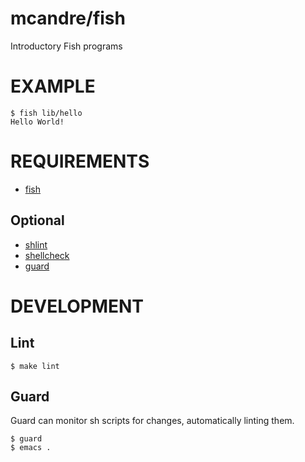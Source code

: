 # mcandre/fish

Introductory Fish programs

# EXAMPLE

```
$ fish lib/hello 
Hello World!
```

# REQUIREMENTS

* [fish](http://fishshell.com/)

## Optional

* [shlint](https://github.com/duggan/shlint)
* [shellcheck](http://www.shellcheck.net/)
* [guard](http://guardgem.org/)

# DEVELOPMENT

## Lint

```
$ make lint
```

## Guard

Guard can monitor sh scripts for changes, automatically linting them.

```
$ guard
$ emacs .
```
